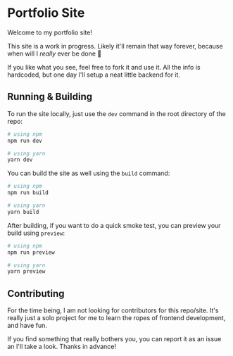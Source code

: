 # Portfolio Site

Welcome to my portfolio site!

This site is a work in progress. Likely it'll remain that way forever, because when will I _really_ ever be done 🤔

If you like what you see, feel free to fork it and use it. All the info is hardcoded, but one day I'll setup a neat little backend for it.

## Running & Building

To run the site locally, just use the `dev` command in the root directory of the repo:

```bash
# using npm
npm run dev

# using yarn
yarn dev
```

You can build the site as well using the `build` command:

```bash
# using npm
npm run build

# using yarn
yarn build
```

After building, if you want to do a quick smoke test, you can preview your build using `preview`:

```bash
# using npm
npm run preview

# using yarn
yarn preview
```

## Contributing

For the time being, I am not looking for contributors for this repo/site. It's really just a solo project for me to learn the ropes of frontend development, and have fun.

If you find something that really bothers you, you can report it as an issue an I'll take a look. Thanks in advance!


